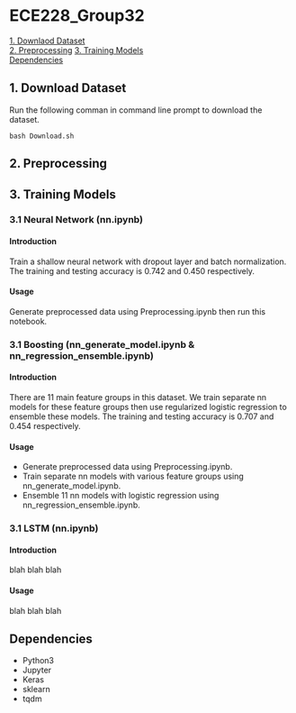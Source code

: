 # ECE228_Group32
[1. Downlaod Dataset](#1-download-dataset)  
[2. Preprocessing](#2-preprocessing) 
[3. Training Models](#3-training-models)  
[Dependencies](#dependencies)  

## 1. Download Dataset
Run the following comman in command line prompt to download the dataset.
```
bash Download.sh
```

## 2. Preprocessing

## 3. Training Models
### 3.1 Neural Network (nn.ipynb)
#### Introduction
Train a shallow neural network with dropout layer and batch normalization. The training and testing accuracy is 0.742 and 0.450 respectively.
#### Usage
Generate preprocessed data using Preprocessing.ipynb then run this notebook.

### 3.1 Boosting (nn_generate_model.ipynb & nn_regression_ensemble.ipynb)
#### Introduction
There are 11 main feature groups in this dataset. We train separate nn models for these feature groups then use regularized logistic regression to ensemble these models. The training and testing accuracy is 0.707 and 0.454 respectively.
#### Usage
* Generate preprocessed data using Preprocessing.ipynb.
* Train separate nn models with various feature groups using nn_generate_model.ipynb.
* Ensemble 11 nn models with logistic regression using nn_regression_ensemble.ipynb.

### 3.1 LSTM (nn.ipynb)
#### Introduction
blah blah blah
#### Usage
blah blah blah

## Dependencies
* Python3
* Jupyter
* Keras
* sklearn
* tqdm
